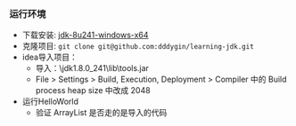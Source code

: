 ### 运行环境
- 下载安装: [jdk-8u241-windows-x64](http://enos.itcollege.ee/~jpoial/allalaadimised/jdk8/jdk-8u241-windows-x64.exe)
- 克隆项目: ```git clone git@github.com:dddygin/learning-jdk.git```
- idea导入项目：
    - 导入：\jdk1.8.0_241\lib\tools.jar
    - File > Settings > Build, Execution, Deployment > Compiler 中的 Build process heap size 中改成 2048
- 运行HelloWorld
    - 验证 ArrayList 是否走的是导入的代码
    